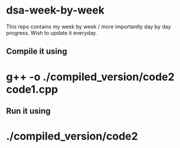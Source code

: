 # dsa-week-by-week
This repo contains my week by week / more importantly day by day progress. Wish to update it everyday.

## Compile it using
# g++ -o ./compiled_version/code2 code1.cpp

## Run it using
# ./compiled_version/code2 